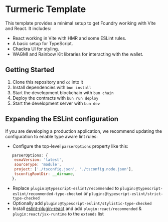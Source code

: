 # Turmeric Template

This template provides a minimal setup to get Foundry woriking with Vite and React. It includes:

- React working in Vite with HMR and some ESLint rules.
- A basic setup for TypeScript.
- Chackra UI for styling.
- WAGMI and Rainbow Kit libraries for interacting with the wallet.

## Getting Started

1. Clone this repository and `cd` into it
2. Install dependencies with `bun install`
3. Start the development blockchain with `bun chain`
4. Deploy the contracts with `bun run deploy`
5. Start the development server with `bun dev`

## Expanding the ESLint configuration

If you are developing a production application, we recommend updating the configuration to enable type aware lint rules:

- Configure the top-level `parserOptions` property like this:

```js
   parserOptions: {
    ecmaVersion: 'latest',
    sourceType: 'module',
    project: ['./tsconfig.json', './tsconfig.node.json'],
    tsconfigRootDir: __dirname,
   },
```

- Replace `plugin:@typescript-eslint/recommended` to `plugin:@typescript-eslint/recommended-type-checked` or `plugin:@typescript-eslint/strict-type-checked`
- Optionally add `plugin:@typescript-eslint/stylistic-type-checked`
- Install [eslint-plugin-react](https://github.com/jsx-eslint/eslint-plugin-react) and add `plugin:react/recommended` & `plugin:react/jsx-runtime` to the `extends` list

